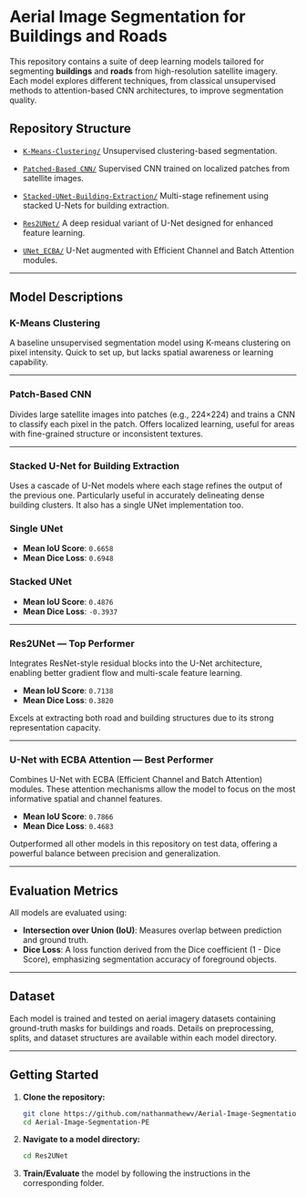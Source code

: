 # Aerial Image Segmentation for Buildings and Roads

This repository contains a suite of deep learning models tailored for segmenting **buildings** and **roads** from high-resolution satellite imagery. Each model explores different techniques, from classical unsupervised methods to attention-based CNN architectures, to improve segmentation quality.

## Repository Structure

* [`K-Means-Clustering/`](./K-Means-Clustering)
  Unsupervised clustering-based segmentation.

* [`Patched-Based CNN/`](./Patched-Based%20CNN)
  Supervised CNN trained on localized patches from satellite images.

* [`Stacked-UNet-Building-Extraction/`](./Stacked-UNet-Building-Extraction)
  Multi-stage refinement using stacked U-Nets for building extraction.

* [`Res2UNet/`](./Res2UNet)
  A deep residual variant of U-Net designed for enhanced feature learning.

* [`UNet_ECBA/`](./UNet_ECBA)
  U-Net augmented with Efficient Channel and Batch Attention modules.

---

## Model Descriptions

### K-Means Clustering

A baseline unsupervised segmentation model using K-means clustering on pixel intensity. Quick to set up, but lacks spatial awareness or learning capability.

---

### Patch-Based CNN

Divides large satellite images into patches (e.g., 224×224) and trains a CNN to classify each pixel in the patch. Offers localized learning, useful for areas with fine-grained structure or inconsistent textures.

---

### Stacked U-Net for Building Extraction

Uses a cascade of U-Net models where each stage refines the output of the previous one. Particularly useful in accurately delineating dense building clusters. It also has a single UNet implementation too.

### Single UNet
* **Mean IoU Score**: `0.6658`
* **Mean Dice Loss**: `0.6948`

### Stacked UNet
* **Mean IoU Score**: `0.4876`
* **Mean Dice Loss**: `-0.3937`

---

### Res2UNet — Top Performer

Integrates ResNet-style residual blocks into the U-Net architecture, enabling better gradient flow and multi-scale feature learning.

* **Mean IoU Score**: `0.7138`
* **Mean Dice Loss**: `0.3820`

Excels at extracting both road and building structures due to its strong representation capacity.

---

### U-Net with ECBA Attention — Best Performer

Combines U-Net with ECBA (Efficient Channel and Batch Attention) modules. These attention mechanisms allow the model to focus on the most informative spatial and channel features.

* **Mean IoU Score**: `0.7866`
* **Mean Dice Loss**: `0.4683`

Outperformed all other models in this repository on test data, offering a powerful balance between precision and generalization.

---

## Evaluation Metrics

All models are evaluated using:

* **Intersection over Union (IoU)**: Measures overlap between prediction and ground truth.
* **Dice Loss**: A loss function derived from the Dice coefficient (1 - Dice Score), emphasizing segmentation accuracy of foreground objects.

---

## Dataset

Each model is trained and tested on aerial imagery datasets containing ground-truth masks for buildings and roads. Details on preprocessing, splits, and dataset structures are available within each model directory.

---

## Getting Started

1. **Clone the repository:**

   ```bash
   git clone https://github.com/nathanmathewv/Aerial-Image-Segmentation-PE.git
   cd Aerial-Image-Segmentation-PE
   ```

2. **Navigate to a model directory:**

   ```bash
   cd Res2UNet
   ```

3. **Train/Evaluate** the model by following the instructions in the corresponding folder.
